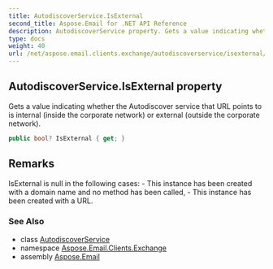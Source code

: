 ```yaml
---
title: AutodiscoverService.IsExternal
second_title: Aspose.Email for .NET API Reference
description: AutodiscoverService property. Gets a value indicating whether the Autodiscover service that URL points to is internal inside the corporate network or external outside the corporate network
type: docs
weight: 40
url: /net/aspose.email.clients.exchange/autodiscoverservice/isexternal/
---
```

## AutodiscoverService.IsExternal property

Gets a value indicating whether the Autodiscover service that URL points to is internal (inside the corporate network) or external (outside the corporate network).

```csharp
public bool? IsExternal { get; }
```

## Remarks

IsExternal is null in the following cases: - This instance has been created with a domain name and no method has been called, - This instance has been created with a URL.

### See Also

* class [AutodiscoverService](../)
* namespace [Aspose.Email.Clients.Exchange](../../autodiscoverservice/)
* assembly [Aspose.Email](../../../)


